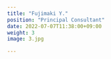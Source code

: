 ```yaml
---
title: "Fujimaki Y."
position: "Principal Consultant"
date: 2022-07-07T11:38:00+09:00
weight: 3
image: 3.jpg

---
```

